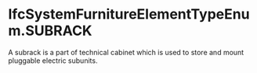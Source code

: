 IfcSystemFurnitureElementTypeEnum.SUBRACK
=========================================
A subrack is a part of technical cabinet which is used to store and mount
pluggable electric subunits.


